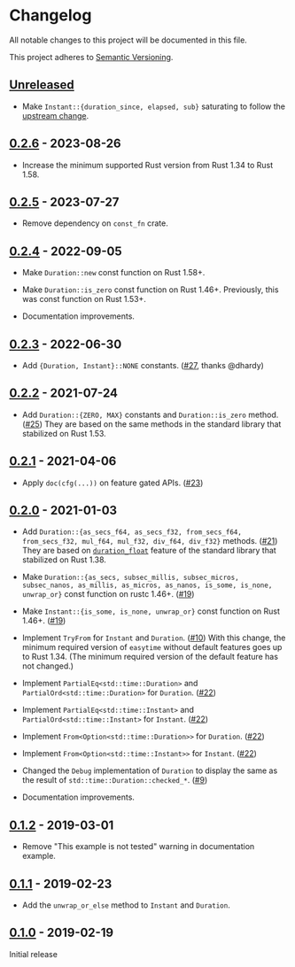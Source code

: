 # Changelog

All notable changes to this project will be documented in this file.

This project adheres to [Semantic Versioning](https://semver.org).

<!--
Note: In this file, do not use the hard wrap in the middle of a sentence for compatibility with GitHub comment style markdown rendering.
-->

## [Unreleased]

- Make `Instant::{duration_since, elapsed, sub}` saturating to follow the [upstream change](https://github.com/rust-lang/rust/pull/89926).

## [0.2.6] - 2023-08-26

- Increase the minimum supported Rust version from Rust 1.34 to Rust 1.58.

## [0.2.5] - 2023-07-27

- Remove dependency on `const_fn` crate.

## [0.2.4] - 2022-09-05

- Make `Duration::new` const function on Rust 1.58+.

- Make `Duration::is_zero` const function on Rust 1.46+. Previously, this was const function on Rust 1.53+.

- Documentation improvements.

## [0.2.3] - 2022-06-30

- Add `{Duration, Instant}::NONE` constants. ([#27](https://github.com/taiki-e/easytime/pull/27), thanks @dhardy)

## [0.2.2] - 2021-07-24

- Add `Duration::{ZERO, MAX}` constants and `Duration::is_zero` method. ([#25](https://github.com/taiki-e/easytime/pull/25))
  They are based on the same methods in the standard library that stabilized on Rust 1.53.

## [0.2.1] - 2021-04-06

- Apply `doc(cfg(...))` on feature gated APIs. ([#23](https://github.com/taiki-e/easytime/pull/23))

## [0.2.0] - 2021-01-03

- Add `Duration::{as_secs_f64, as_secs_f32, from_secs_f64, from_secs_f32, mul_f64, mul_f32, div_f64, div_f32}` methods. ([#21](https://github.com/taiki-e/easytime/pull/21))
  They are based on [`duration_float`](https://github.com/rust-lang/rust/issues/54361) feature of the standard library that stabilized on Rust 1.38.

- Make `Duration::{as_secs, subsec_millis, subsec_micros, subsec_nanos, as_millis, as_micros, as_nanos, is_some, is_none, unwrap_or}` const function on rustc 1.46+. ([#19](https://github.com/taiki-e/easytime/pull/19))

- Make `Instant::{is_some, is_none, unwrap_or}` const function on Rust 1.46+. ([#19](https://github.com/taiki-e/easytime/pull/19))

- Implement `TryFrom` for `Instant` and `Duration`. ([#10](https://github.com/taiki-e/easytime/pull/10))
  With this change, the minimum required version of `easytime` without default features goes up to Rust 1.34.
  (The minimum required version of the default feature has not changed.)

- Implement `PartialEq<std::time::Duration>` and `PartialOrd<std::time::Duration>` for `Duration`. ([#22](https://github.com/taiki-e/easytime/pull/22))

- Implement `PartialEq<std::time::Instant>` and `PartialOrd<std::time::Instant>` for `Instant`. ([#22](https://github.com/taiki-e/easytime/pull/22))

- Implement `From<Option<std::time::Duration>>` for `Duration`. ([#22](https://github.com/taiki-e/easytime/pull/22))

- Implement `From<Option<std::time::Instant>>` for `Instant`. ([#22](https://github.com/taiki-e/easytime/pull/22))

- Changed the `Debug` implementation of `Duration` to display the same as the result of `std::time::Duration::checked_*`. ([#9](https://github.com/taiki-e/easytime/pull/9))

- Documentation improvements.

## [0.1.2] - 2019-03-01

- Remove "This example is not tested" warning in documentation example.

## [0.1.1] - 2019-02-23

- Add the `unwrap_or_else` method to `Instant` and `Duration`.

## [0.1.0] - 2019-02-19

Initial release

[Unreleased]: https://github.com/taiki-e/easytime/compare/v0.2.6...HEAD
[0.2.6]: https://github.com/taiki-e/easytime/compare/v0.2.5...v0.2.6
[0.2.5]: https://github.com/taiki-e/easytime/compare/v0.2.4...v0.2.5
[0.2.4]: https://github.com/taiki-e/easytime/compare/v0.2.3...v0.2.4
[0.2.3]: https://github.com/taiki-e/easytime/compare/v0.2.2...v0.2.3
[0.2.2]: https://github.com/taiki-e/easytime/compare/v0.2.1...v0.2.2
[0.2.1]: https://github.com/taiki-e/easytime/compare/v0.2.0...v0.2.1
[0.2.0]: https://github.com/taiki-e/easytime/compare/v0.1.2...v0.2.0
[0.1.2]: https://github.com/taiki-e/easytime/compare/v0.1.1...v0.1.2
[0.1.1]: https://github.com/taiki-e/easytime/compare/v0.1.0...v0.1.1
[0.1.0]: https://github.com/taiki-e/easytime/releases/tag/v0.1.0
